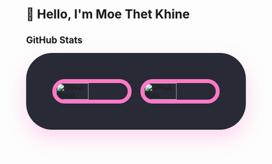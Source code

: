 
# 👋 Hello, I'm Moe Thet Khine
## GitHub Stats
<div style="display: flex; flex-direction: row; justify-content: center; align-items: center; max-width: 1200px; margin: 0 auto; gap: 20px; background-color: #282a36; padding: 60px; border-radius: 60px; box-shadow: 0 18px 45px rgba(255, 121, 198, 0.3);">
    <!-- GitHub Streak -->
    <img src="https://streak-stats.demolab.com?user=MoeThetKhine&theme=dracula&date_format=j%20M%5B%20Y%5D&card_width=450&cache_seconds=1800" 
         alt="GitHub Streak" 
         style="
             width: 45%; 
             border: 9px solid #ff79c6; 
             border-radius: 60px; 
         "
    />
    <!-- GitHub Stats -->
    <img src="https://github-readme-stats.vercel.app/api?username=MoeThetKhine&show_icons=true&count_private=true&hide=contribs=false&theme=dracula&icon_color=ff79c6&card_width=450&cache_seconds=1800" 
         alt="GitHub Stats" 
         style="
             width: 45%; 
             border: 9px solid #ff79c6; 
             border-radius: 60px; 
         "
    />
</div>

